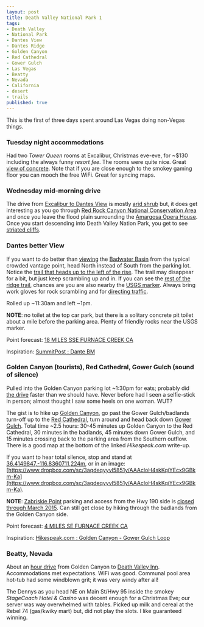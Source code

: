 ```yaml
---
layout: post
title: Death Valley National Park 1
tags:
- Death Valley
- National Park
- Dantes View
- Dantes Ridge
- Golden Canyon
- Red Cathedral
- Gower Gulch
- Las Vegas
- Beatty
- Nevada
- California
- desert
- trails
published: true
---
```

This is the first of three days spent around Las Vegas doing non-Vegas things.

### Tuesday night accommodations
Had two _Tower Queen_ rooms at Excalibur, Christmas eve-eve, for
~$130 including the always funny _resort fee_. The rooms were quite nice.
Great [view of concrete](https://drive.google.com/file/d/0B611viYGQAn5NjU2NlFobUFzZTQ/view?usp=sharing).
Note that if you are close enough to the smokey gaming floor you can mooch the
free WiFi. Great for syncing maps.

### Wednesday mid-morning drive
The drive from [Excalibur to Dantes View](https://goo.gl/maps/4S4AN) is
mostly [arid shrub](https://drive.google.com/open?id=0B611viYGQAn5bGZOTjhqaDBHMFk)
but, it does get interesting as you go through
[Red Rock Canyon National Conservation Area](http://www.blm.gov/nv/st/en/fo/lvfo/blm_programs/blm_special_areas/red_rock_nca.html)
and once you leave the flood plain surrounding the
[Amargosa Opera House](https://drive.google.com/open?id=0B611viYGQAn5Ym4wcVNlczhVMlU).
Once you start descending into Death Valley Nation Park, you get to see
[striated cliffs](https://drive.google.com/open?id=0B611viYGQAn5QV9WT0tsblJxT28).

### Dantes better View
If you want to do better than [viewing](http://www.nps.gov/media/photo/gallery.htm?id=F3BD499E-155D-4519-3E9E9CB9799EA446)
the
[Badwater Basin](http://www.nps.gov/photosmultimedia/photogallery.htm?id=F3AECF9F-155D-4519-3EAABFC85829E3CB)
from the typical crowded vantage point, head North instead of South from the parking
lot. Notice the
[trail that heads up to the left of the rise](https://drive.google.com/open?id=0B611viYGQAn5UlZzUDEtTm96c1U).
The trail may disappear for a bit, but just keep scrambling up and in.
If you can see the [rest of the ridge trail](https://drive.google.com/open?id=0B611viYGQAn5TEdVY2l4OFhXdmc),
chances are you are also nearby the [USGS marker](https://drive.google.com/open?id=0B611viYGQAn5ejRmM2xoampxeFU).
Always bring work gloves for rock scrambling and for
[directing traffic](https://drive.google.com/open?id=0B611viYGQAn5LWJ0MTRHS3g3TWc).

Rolled up ~11:30am and left ~1pm.

__NOTE__: no toilet at the top car park, but there is a solitary concrete pit
toilet about a mile before the parking area. Plenty of friendly rocks near the
USGS marker.

Point forecast: [18 MILES SSE FURNACE CREEK CA](http://forecast.weather.gov/MapClick.php?lat=36.2226749&lon=-116.7257793)

Inspiration: [SummitPost : Dante BM](http://www.summitpost.org/dante-bm/391640)

### Golden Canyon (tourists), Red Cathedral, Gower Gulch (sound of silence)
Pulled into the Golden Canyon parking lot ~1:30pm for eats; probably did
[the drive](https://goo.gl/maps/4ogDW) faster than we should have. Never before
had I seen a selfie-stick in person; almost thought I saw some heels on one woman. WUT?

The gist is to hike up
[Golden Canyon](https://www.dropbox.com/sc/56kf88b6h7c0or0/AAAoKxXDeih6hfUKKfvbKAr7a),
go past the Gower Gulch/badlands turn-off
up to the [Red Cathedral](https://www.dropbox.com/sc/pvyvf5kxf4zxcn3/AAAlPI2DIzabVr28Lvtcdc0pa),
turn around and head back down
[Gower Gulch](https://www.dropbox.com/sc/yvk0ztvaxbs3pe2/AADc6mb7VgkBKjUFOjq-6Wvja).
Total time ~2.5 hours: 30-45 minutes up Golden Canyon to the Red Cathedral, 30 minutes
in the badlands, 45 minutes down Gower Gulch, and 15 minutes crossing back to the parking
area from the Southern outflow.
There is a good map
at the bottom of the linked _Hikespeak.com_ write-up.

If you want to hear total silence, stop and stand at
[36.4149847,-116.8360711,224m](https://www.google.com/maps/@36.4149847,-116.8360711,224m/data=!3m1!1e3),
or in an image:
[https://www.dropbox.com/sc/3aqdeqyyvl5851y/AAAcloH4skKqiYEcx9GBkm-Ka](https://www.dropbox.com/sc/3aqdeqyyvl5851y/AAAcloH4skKqiYEcx9GBkm-Ka).

__NOTE__: [Zabriskie Point](http://www.hikespeak.com/attractions/zabriskie-point-in-death-valley/)
parking and access from the Hwy 190 side is
[closed through March 2015](http://www.nps.gov/deva/learn/news/zabriskie-point.htm).
Can still get close by hiking through the badlands from the Golden Canyon side.

Point forecast: [4 MILES SE FURNACE CREEK CA](http://forecast.weather.gov/MapClick.php?lat=36.4169778&lon=-116.8208077)

Inspiration:
[Hikespeak.com : Golden Canyon - Gower Gulch Loop](http://www.hikespeak.com/trails/golden-canyon-gower-gulch-loop-in-death-valley/)

### Beatty, Nevada
About an [hour drive](https://goo.gl/maps/0ShSp) from Golden Canyon to
[Death Valley Inn](http://www.tripadvisor.com/Hotel_Review-g45919-d1232760-Reviews-Death_Valley_Inn-Beatty_Nevada.html).
Accommodations met expectations. WiFi was good. Communal pool area hot-tub had some windblown
grit; it was very windy after all!

The Dennys as you head NE on Main St/Hwy 95 inside the smokey _StageCoach Hotel & Casino_ was
decent enough for a Christmas Eve; our server was way overwhelmed with tables.
Picked up milk and cereal at the Rebel 74 (gas/kwiky mart) but, did not play the slots.
I like guaranteed winning.
